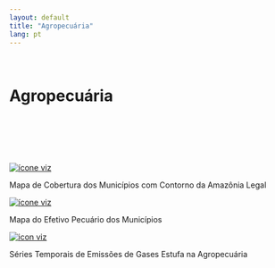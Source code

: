 ```yaml
---
layout: default
title: "Agropecuária"
lang: pt
---
```


<link rel="stylesheet" href="style.css">

<br>

<h1 class="title-about">Agropecuária</h1>

<br>
<br>
<br>
<br>
<br>

<div class="imagens-container">
   <div class="icone-bloco">
    <a href="{{ site.baseurl }}/pt/viz/mapa-de-cobertura-dos-municipios" target="_blank" rel="noopener noreferrer">
      <img src="{{ site.baseurl }}/assets/img/icons_viz/icon_mapa_cobertura_mun.png" alt="ícone viz">
    </a><br>
    <p>Mapa de Cobertura dos Municípios com Contorno da Amazônia Legal</p>
   </div>

   <div class="icone-bloco">
    <a href="{{ site.baseurl }}/pt/viz/mapa-do-efetivo-pecuario-dos-municipios" target="_blank" rel="noopener noreferrer">
      <img src="{{ site.baseurl }}/assets/img/icons_viz/icon_map_rebanho.png" alt="ícone viz">
    </a><br>
    <p>Mapa do Efetivo Pecuário dos Municípios</p>
   </div>
   
   <div class="icone-bloco">
    <a href="{{ site.baseurl }}/pt/viz/series-temporais-de-emissoes-de-gases-estufa-na-agropecuaria" target="_blank" rel="noopener noreferrer">
      <img src="{{ site.baseurl }}/assets/img/icons_viz/icon_ts_gases_estufa.png" alt="icon viz">
    </a><br>
    <p>Séries Temporais de Emissões de Gases Estufa na Agropecuária</p>
   </div>

<!--
   <div class="icone-bloco">
    <a href="{{ site.baseurl }}/pt/viz/histograma-da-quantidade-de-bois-por-hectare-em-areas-de-pastagem" target="_blank" rel="noopener noreferrer">
      <img src="{{ site.baseurl }}/assets/img/icons_viz/icon_ts_gases_estufa.png" alt="icon viz">
    </a><br>
    <p>Titulo</p>
   </div>
-->
<!--
   <div class="icone-bloco">
    <a href="{{ site.baseurl }}/pt/viz/mapa-gado-pastagem" target="_blank" rel="noopener noreferrer">
      <img src="{{ site.baseurl }}/assets/img/icons_viz/procurar_icon.png" alt="icon viz">
    </a><br>
    <p>title</p>
   </div>
-->
<!--
   <div class="icone-bloco">
    <a href="{{ site.baseurl }}/pt/viz/ranking-cobertura-terra" target="_blank" rel="noopener noreferrer">
      <img src="{{ site.baseurl }}/assets/img/icons_viz/procurar_icon.png" alt="icon viz">
    </a><br>
    <p>Title</p>
   </div>
-->
<!--
   <div class="icone-bloco">
    <a href="{{ site.baseurl }}/pt/viz/series-temporais-da-transicao-de-cobertura-de-terra-dos-estados" target="_blank" rel="noopener noreferrer">
      <img src="{{ site.baseurl }}/assets/img/icons_viz/procurar_icon.png" alt="icon viz">
    </a><br>
    <p>Title</p>
   </div>
-->
<!--
   <div class="icone-bloco">
    <a href="{{ site.baseurl }}/pt/viz/series-temporais-de-cobertura-da-terra-dos-municipios" target="_blank" rel="noopener noreferrer">
      <img src="{{ site.baseurl }}/assets/img/icons_viz/procurar_icon.png" alt="icon viz">
    </a><br>
    <p>Title</p>
   </div>
-->
<!--
   <div class="icone-bloco">
    <a href="{{ site.baseurl }}/pt/viz/series-temporais-de-uso-e-cobertura-de-terra-dos-estados" target="_blank" rel="noopener noreferrer">
      <img src="{{ site.baseurl }}/assets/img/icons_viz/procurar_icon.png" alt="icon viz">
    </a><br>
    <p>Title</p>
   </div>
-->
   
  </div>

<br>
<br>
<br>
<br>
